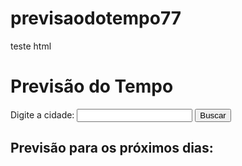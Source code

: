 # previsaodotempo77
teste
html
<!DOCTYPE html>
<html lang="en">
<head>
  <meta charset="UTF-8">
  <meta name="viewport" content="width=device-width, initial-scale=1.0">
  <title>Previsão do Tempo</title>
</head>
<body>
  <h1>Previsão do Tempo</h1>
  <form onsubmit="return false;">
    <label for="search">Digite a cidade:</label>
    <input type="text" id="search" />
    <button onclick="getWeather()">Buscar</button>
  </form>
  <div id="current-weather"></div>
  <h2>Previsão para os próximos dias:</h2>
  <div id="future-weather"></div>

  <script>
    //API keys
    const CURRENT_WEATHER_API_KEY = "current-api-key-here";
    const FUTURE_WEATHER_API_KEY = "future-api-key-here";

    // URLs for the APIs
    const currentWeatherURL = "https://api.weatherbit.io/v2.0/current?";
    const futureWeatherURL = "https://api.weatherbit.io/v2.0/forecast/daily?";

    // This function gets called when the user submits the form
    function getWeather() {

      // Get the search value from the form
      const search = document.getElementById("search").value;

      // If there is nothing typed in the search field do nothing
      if (search.length == 0 ) {
        return;
      }

      //Here we use the URL to the Weatherbit API keys to query the API for the current weather in the user's location
      const currentWeatherUrl = `${currentWeatherURL}city=${search}&key=${CURRENT_WEATHER_API_KEY}`;

      fetch(currentWeatherUrl)
        .then(res => res.json())
        .then(data => {

          // Get the location name from the API data
          const location = data.data[0].city_name;

          // Get the description of the weather from the API data
          const description = data.data[0].weather.description;

          // Get the temperature in Celsius from the API data
          const temperature = data.data[0].temp;

          //Display the information in the HTML
          const currentWeather = `
            <h2>Tempo Atual em ${location}</h2>
            <p>Clima: ${description}</p>
            <p>Temperatura: ${temperature} °C</p>
          `;
          document.getElementById("current-weather").innerHTML = currentWeather;
        })
        .catch(err => console.log(err));

      //Here we use the URL to the Weatherbit API keys to query the API for the future weather in the user's location
      const futureWeatherUrl = `${futureWeatherURL}city=${search}&key=${FUTURE_WEATHER_API_KEY}`;

      fetch(futureWeatherUrl)
        .then(res => res.json())
        .then(data => {

          // Data for the next 7 days is returned, so we only use the first 5 days
          const futureWeather = data.data.slice(0, 5);

          const weatherHtml = futureWeather
            .map(w => {
              return `
                <div>
                  <p>${w.valid_date}</p>
                  <p>${w.weather.description}</p>
                  <p>Min: ${w.min_temp} °C</p>
                  <p>Max: ${w.max_temp} °C</p>
                </div>
              `;
            })
            .join("");

          //Display the information in the HTML
          document.getElementById("future-weather").innerHTML = weatherHtml;
        })
        .catch(err => console.log(err));
    }
  </script>
</body>
</html>
